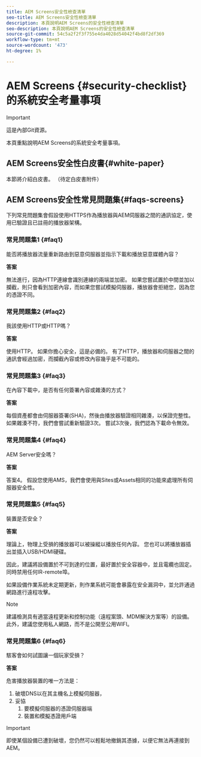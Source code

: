 ```yaml
---
title: AEM Screens安全性檢查清單
seo-title: AEM Screens安全性檢查清單
description: 本頁說明AEM Screens的安全性檢查清單
seo-description: 本頁說明AEM Screens的安全性檢查清單
source-git-commit: 54c5a2f2f3f755e4da4028d54042f4bd8f2df369
workflow-type: tm+mt
source-wordcount: '473'
ht-degree: 1%

---
```



# AEM Screens {#security-checklist}的系統安全考量事項

>[!IMPORTANT]
>這是內部Git資源。

本頁重點說明AEM Screens的系統安全考量事項。


## AEM Screens安全性白皮書{#white-paper}

本節將介紹白皮書。 （待定白皮書附件）


## AEM Screens安全性常見問題集{#faqs-screens}

下列常見問題集會假設使用HTTPS作為播放器與AEM伺服器之間的通訊協定，使用已驗證且已註冊的播放器架構。

### 常見問題集1 {#faq1}

能否將播放器流量重新路由到惡意伺服器並指示下載和播放惡意媒體內容？

**答案**

無法進行，因為HTTP連線會識別連線的兩端並加密。 如果您嘗試置於中間並加以攔截，則只會看到加密內容，而如果您嘗試模擬伺服器，播放器會拒絕您，因為您的憑證不同。


### 常見問題集2 {#faq2}

我該使用HTTP或HTTP嗎？

**答案**

使用HTTP。 如果你擔心安全，這是必備的。 有了HTTP，播放器和伺服器之間的通訊會經過加密，而攔截內容或修改內容幾乎是不可能的。


### 常見問題集3 {#faq3}

在內容下載中，是否有任何簽署內容或雜湊的方式？

**答案**

每個資產都會由伺服器簽署(SHA)，然後由播放器驗證相同雜湊，以保證完整性。
如果雜湊不符，我們會嘗試重新驗證3次。 嘗試3次後，我們認為下載命令無效。


### 常見問題集4 {#faq4}

AEM Server安全嗎？

**答案**

答案4。 假設您使用AMS，我們會使用與Sites或Assets相同的功能來處理所有伺服器安全性。


### 常見問題集5 {#faq5}

裝置是否安全？

**答案**

理論上，物理上受損的播放器可以被操縱以播放任何內容。 您也可以將播放器插出並插入USB/HDMI硬碟。

因此，建議將設備置於不可到達的位置，最好置於安全容器中，並且電纜也固定。 同時禁用任何IR-remote埠。

如果設備作業系統未定期更新，則作業系統可能會暴露在安全漏洞中，並允許通過網路進行遠程攻擊。

>[!NOTE]
>
>建議檢測具有適當遠程更新和控制功能（遠程案頭、MDM解決方案等）的設備。 此外，建議您使用私人網路，而不是公開至公用WIFI。


### 常見問題集6 {#faq6}

駭客會如何試圖讓一個玩家受損？

**答案**

危害播放器裝置的唯一方法是：

1. 破壞DNS以在其主機名上模擬伺服器，
1. 妥協
   1. 要模擬伺服器的憑證伺服器端
   1. 裝置和模擬憑證用戶端

>[!IMPORTANT]
>即使某個設備已遭到破壞，您仍然可以輕鬆地撤銷其憑據，以便它無法再連接到AEM。





